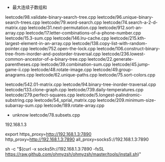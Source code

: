 - 最大连续子数组和

leetcode/98.validate-binary-search-tree.cpp
leetcode/96.unique-binary-search-trees.cpp
leetcode/79.word-search.cpp
leetcode/74.search-a-2-d-matrix.cpp
leetcode/31.next-permutation.cpp
leetcode/912.sort-an-array.cpp
leetcode/17.letter-combinations-of-a-phone-number.cpp
leetcode/15.3-sum.cpp
leetcode/146.lru-cache.cpp
leetcode/215.kth-largest-element-in-an-array.cpp
leetcode/138.copy-list-with-random-pointer.cpp
leetcode/752.open-the-lock.cpp
leetcode/106.construct-binary-tree-from-inorder-and-postorder-traversal.cpp
leetcode/236.lowest-common-ancestor-of-a-binary-tree.cpp
leetcode/22.generate-parentheses.cpp
leetcode/39.combination-sum.cpp
leetcode/45.jump-game-ii.cpp
leetcode/48.rotate-image.cpp
leetcode/49.group-anagrams.cpp
leetcode/62.unique-paths.cpp
leetcode/75.sort-colors.cpp





leetcode/542.01-matrix.cpp
leetcode/94.binary-tree-inorder-traversal.cpp
leetcode/133.clone-graph.cpp
leetcode/739.daily-temperatures.cpp
leetcode/279.perfect-squares.cpp
leetcode/5.longest-palindromic-substring.cpp
leetcode/54_sprial_matrix.cpp
leetcode/209.minimum-size-subarray-sum.cpp
leetcode/189.rotate-array.cpp




- unknow
leetcode/78.subsets.cpp



192.168.1.3

export https_proxy=http://192.168.1.3:7890 http_proxy=http://192.168.1.3:7890 all_proxy=socks5://192.168.1.3:7890




sh -c "$(curl  -x socks5h://192.168.1.3:7890   -fsSL https://raw.github.com/ohmyzsh/ohmyzsh/master/tools/install.sh)"

